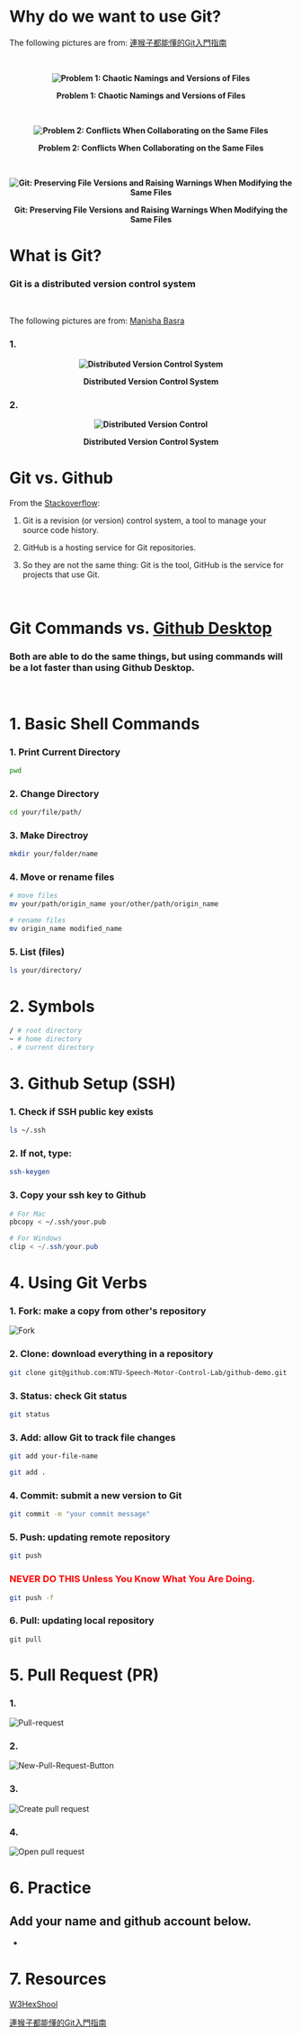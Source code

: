 # Why do we want to use Git?
The following pictures are from: [連猴子都能懂的Git入門指南](https://backlog.com/git-tutorial/tw/)

</br>
<div style="text-align:center;font-weight:bold;">

![Problem 1: Chaotic Namings and Versions of Files](https://backlog.com/git-tutorial/tw/img/post/intro/capture_intro1_1_1.png)

Problem 1: Chaotic Namings and Versions of Files

</br>

![Problem 2: Conflicts When Collaborating on the Same Files](https://backlog.com/git-tutorial/tw/img/post/intro/capture_intro1_1_2.png)

Problem 2: Conflicts When Collaborating on the Same Files

</br>


![Git: Preserving File Versions and Raising Warnings When Modifying the Same Files](https://backlog.com/git-tutorial/tw/img/post/intro/capture_intro1_1_3.png)

Git: Preserving File Versions and Raising Warnings When Modifying the Same Files

</div>

# What is Git?

### **Git is a distributed version control system**

<br>

The following pictures are from: [Manisha Basra](https://medium.com/swlh/things-about-git-and-github-you-need-to-know-as-developer-907baa0bed79)

### 1.
<div style="text-align:center;font-weight:bold;">

![Distributed Version Control System](./img/distributed-version-control-system.png)

Distributed Version Control System

</div >


### 2.

<div style="text-align:center;font-weight:bold;">

![Distributed Version Control](./img/distributed-version-control.png)

Distributed Version Control System

</div>




# Git vs. Github
From the [Stackoverflow](https://stackoverflow.com/questions/13321556/difference-between-git-and-github):

1. Git is a revision (or version) control system, a tool to manage your source code history.

2. GitHub is a hosting service for Git repositories.

3. So they are not the same thing: Git is the tool, GitHub is the service for projects that use Git.

</br>

# Git Commands vs. [Github Desktop](https://desktop.github.com)

### Both are able to do the same things, but using commands will be a lot faster than using Github Desktop.

</br>

# 1. Basic Shell Commands

### 1. **P**rint **C**urrent **D**irectory
```bash
pwd
```

### 2. **C**hange **D**irectory
```bash
cd your/file/path/
```

###  3. **M**a**k**e **Dir**ectroy
```bash
mkdir your/folder/name
```

### 4. **M**o**v**e or rename files

```bash 
# move files
mv your/path/origin_name your/other/path/origin_name
```

```bash 
# rename files
mv origin_name modified_name
```

### 5. **L**i**s**t (files)
```bash
ls your/directory/
```

# 2. Symbols
```bash
/ # root directory
~ # home directory
. # current directory
```


# 3. Github Setup (SSH)


### 1. Check if SSH public key exists
```bash
ls ~/.ssh
```
### 2. If **not**, type:
```bash
ssh-keygen
```

### 3. Copy your ssh key to Github
```bash
# For Mac
pbcopy < ~/.ssh/your.pub 
```

```powershell
# For Windows
clip < ~/.ssh/your.pub
```


# 4. Using Git Verbs


### 1. Fork: make a copy from other's repository

![Fork](./img/fork.png)

### 2. Clone: download everything in a repository

```bash
git clone git@github.com:NTU-Speech-Motor-Control-Lab/github-demo.git
```

### 3. Status: check Git status

```bash
git status
```

### 3. Add: allow Git to track file changes

```bash
git add your-file-name
```

```bash
git add .
```

### 4. Commit: submit a new version to Git

```bash
git commit -m "your commit message"
```

### 5. Push: updating remote repository

```bash
git push 
```

### <div style="color:red">**NEVER DO THIS Unless You Know What You Are Doing.** </div>
```bash
git push -f
```


### 6. Pull: updating local repository
```
git pull 
```

# 5. Pull Request (PR)

### 1. 

![Pull-request](./img/pull-request.png)

### 2. 

![New-Pull-Request-Button](./img/pr-button.png)

### 3.

![Create pull request](./img/create-pull-request.png)

### 4.

![Open pull request](./img/open-pull-request.gif)

# 6. Practice

## Add your name and github account below.

*


# 7. Resources

[W3HexShool](https://w3c.hexschool.com/git/fd426d5a) 

[連猴子都能懂的Git入門指南](https://backlog.com/git-tutorial/tw/)

